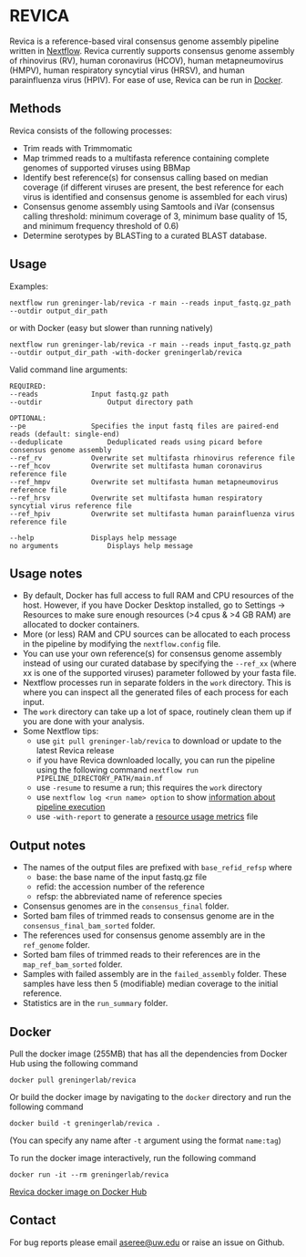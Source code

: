 # REVICA

Revica is a reference-based viral consensus genome assembly pipeline written in [Nextflow](https://www.nextflow.io/). Revica currently supports consensus genome assembly of rhinovirus (RV), human coronavirus (HCOV), human metapneumovirus (HMPV), human respiratory syncytial virus (HRSV), and human parainfluenza virus (HPIV). For ease of use, Revica can be run in [Docker](https://docs.docker.com/get-docker/). 

## Methods
Revica consists of the following processes:

- Trim reads with Trimmomatic
- Map trimmed reads to a multifasta reference containing complete genomes of supported viruses using BBMap
- Identify best reference(s) for consensus calling based on median coverage (if different viruses are present, the best reference for each virus is identified and consensus genome is assembled for each virus)
- Consensus genome assembly using Samtools and iVar (consensus calling threshold: minimum coverage of 3, minimum base quality of 15, and minimum frequency threshold of 0.6)
- Determine serotypes by BLASTing to a curated BLAST database. 

## Usage
Examples:

	nextflow run greninger-lab/revica -r main --reads input_fastq.gz_path --outdir output_dir_path


or with Docker (easy but slower than running natively)


	nextflow run greninger-lab/revica -r main --reads input_fastq.gz_path --outdir output_dir_path -with-docker greningerlab/revica
	
Valid command line arguments:

	REQUIRED:
	--reads				Input fastq.gz path
	--outdir		        Output directory path 

	OPTIONAL:
	--pe				Specifies the input fastq files are paired-end reads (default: single-end)
	--deduplicate			Deduplicated reads using picard before consensus genome assembly
	--ref_rv			Overwrite set multifasta rhinovirus reference file
	--ref_hcov			Overwrite set multifasta human coronavirus reference file
	--ref_hmpv			Overwrite set multifasta human metapneumovirus reference file
	--ref_hrsv			Overwrite set multifasta human respiratory syncytial virus reference file
	--ref_hpiv			Overwrite set multifasta human parainfluenza virus reference file
	
	--help				Displays help message
	no arguments			Displays help message

## Usage notes
- By default, Docker has full access to full RAM and CPU resources of the host. However, if you have Docker Desktop installed, go to Settings -> Resources to make sure enough resources (>4 cpus & >4 GB RAM) are allocated to docker containers. 
- More (or less) RAM and CPU sources can be allocated to each process in the pipeline by modifying the `nextflow.config` file.
- You can use your own reference(s) for consensus genome assembly instead of using our curated database by specifying the `--ref_xx` (where xx is one of the supported viruses) parameter followed by your fasta file. 
- Nextflow processes run in separate folders in the `work` directory. This is where you can inspect all the generated files of each process for each input. 
- The `work` directory can take up a lot of space, routinely clean them up if you are done with your analysis. 
- Some Nextflow tips:
	- use `git pull greninger-lab/revica` to download or update to the latest Revica release
	- if you have Revica downloaded locally, you can run the pipeline using the following command
	`nextflow run PIPELINE_DIRECTORY_PATH/main.nf`
	- use `-resume` to resume a run; this requires the `work` directory
	- use `nextflow log <run name> option` to show [information about pipeline execution](https://www.nextflow.io/docs/latest/tracing.html)
	- use `-with-report` to generate a [resource usage metrics](https://www.nextflow.io/docs/latest/metrics.html) file


## Output notes
- The names of the output files are prefixed with `base_refid_refsp` where
	- base: the base name of the input fastq.gz file
	- refid: the accession number of the reference
	- refsp: the abbreviated name of reference species
- Consensus genomes are in the `consensus_final` folder.
- Sorted bam files of trimmed reads to consensus genome are in the `consensus_final_bam_sorted` folder.
- The references used for consensus genome assembly are in the `ref_genome` folder.
- Sorted bam files of trimmed reads to their references are in the `map_ref_bam_sorted` folder.
- Samples with failed assembly are in the `failed_assembly` folder. These samples have less then 5 (modifiable) median coverage to the initial reference. 
- Statistics are in the `run_summary` folder.

## Docker
Pull the docker image (255MB) that has all the dependencies from Docker Hub using the following command

	docker pull greningerlab/revica

Or build the docker image by navigating to the `docker` directory and run the following command

	docker build -t greningerlab/revica .

(You can specify any name after `-t` argument using the format `name:tag`)

To run the docker image interactively, run the following command

	docker run -it --rm greningerlab/revica

[Revica docker image on Docker Hub](https://hub.docker.com/repository/docker/greningerlab/revica) 

## Contact
For bug reports please email aseree@uw.edu or raise an issue on Github.


